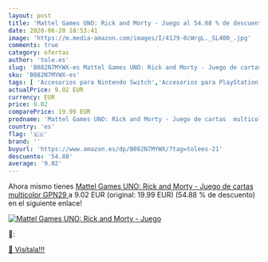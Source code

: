 ```yaml
---
layout: post
title: 'Mattel Games UNO: Rick and Morty - Juego al 54.88 % de descuento'
date: 2020-06-20 18:53:41
image: 'https://m.media-amazon.com/images/I/41J9-8cWrgL._SL400_.jpg'
comments: true
category: ofertas
author: 'tole.es'
slug: 'B082N7MYWX-es Mattel Games UNO: Rick and Morty - Juego de cartas...'
sku: 'B082N7MYWX-es'
tags: [ 'Accesorios para Nintendo Switch','Accesorios para PlayStation 3','Accesorios para PlayStation 4','Accesorios para Xbox One','Auriculares gaming con micrófono para PlayStation 4','Auriculares gaming para Nintendo Switch','Auriculares gaming para PlayStation 3','Auriculares gaming para Xbox One','Hardware y juegos para Nintendo Switch','Hardware y juegos para PlayStation 3','Hardware y juegos para PlayStation 4','Hardware y juegos para Xbox One','Juego de mesa','Juegos de estrategia','Juegos de tablero','Juegos para Nintendo Switch','Juegos y accesorios para juegos','Juguetes','Juguetes y juegos','Muñecas bebé','Muñecas y accesorios','Sistemas precursores y micro consolas','Videojuegos','cartas','de','juego','mattel', ]
actualPrice: 9.02 EUR
currency: EUR
price: 9.02
comparePrice: 19.99 EUR
prodname: 'Mattel Games UNO: Rick and Morty - Juego de cartas  multicolor  GPN29 '
country: 'es'
flag: '🇪🇸'
brand: ''
buyurl: 'https://www.amazon.es/dp/B082N7MYWX/?tag=tolees-21'
descuento: '54.88'
average: '9.02'
---
```


Ahora mismo tienes [Mattel Games UNO: Rick and Morty - Juego de cartas  multicolor  GPN29 ](https://www.amazon.es/dp/B082N7MYWX/?tag=tolees-21) a 9.02 EUR (original: 19.99 EUR) (54.88 %  de descuento) en el siguiente enlace!

[![Mattel Games UNO: Rick and Morty - Juego](https://m.media-amazon.com/images/I/41J9-8cWrgL._SL400_.jpg)](https://www.amazon.es/dp/B082N7MYWX/?tag=tolees-21)

🔎:


[🛒 Visítala!!!](https://www.amazon.es/dp/B082N7MYWX/?tag=tolees-21)
